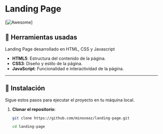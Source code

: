 # Landing Page

[![Awesome](https://cdn.rawgit.com/sindresorhus/awesome/d7305f38d29fed78fa85652e3a63e154dd8e8829/media/badge.svg)]

## 🚀 Herramientas usadas
Landing Page desarrollado en HTML, CSS y Javascript

- **HTML5**: Estructura del contenido de la página.
- **CSS3**: Diseño y estilo de la página.
- **JavaScript**: Funcionalidad e interactividad de la página.

---

## 🔧 Instalación

Sigue estos pasos para ejecutar el proyecto en tu máquina local.

1. **Clonar el repositorio**:

   ```bash
   git clone https://github.com/minoveaz/landing-page.git
   ```
      ```bash
   cd landing-page
   ```
   